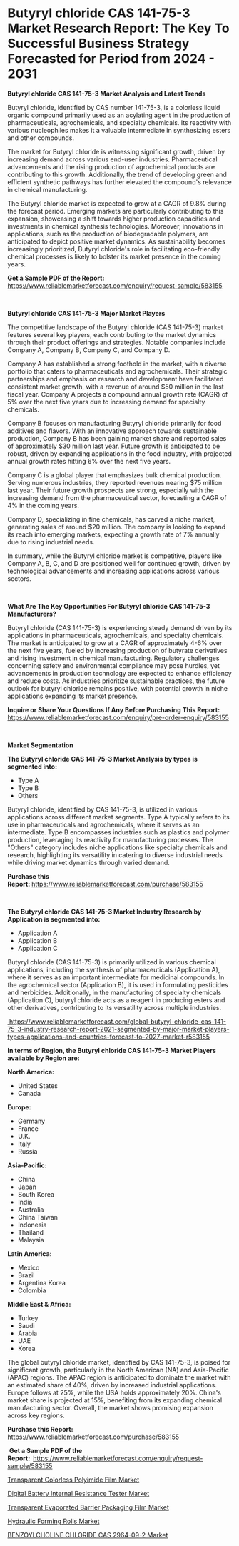 <p><h1>Butyryl chloride CAS 141-75-3 Market Research Report: The Key To Successful Business Strategy Forecasted for Period from 2024 - 2031</h1></p><p><strong>Butyryl chloride CAS 141-75-3 Market Analysis and Latest Trends</strong></p>
<p><p>Butyryl chloride, identified by CAS number 141-75-3, is a colorless liquid organic compound primarily used as an acylating agent in the production of pharmaceuticals, agrochemicals, and specialty chemicals. Its reactivity with various nucleophiles makes it a valuable intermediate in synthesizing esters and other compounds.</p><p>The market for Butyryl chloride is witnessing significant growth, driven by increasing demand across various end-user industries. Pharmaceutical advancements and the rising production of agrochemical products are contributing to this growth. Additionally, the trend of developing green and efficient synthetic pathways has further elevated the compound's relevance in chemical manufacturing.</p><p>The Butyryl chloride market is expected to grow at a CAGR of 9.8% during the forecast period. Emerging markets are particularly contributing to this expansion, showcasing a shift towards higher production capacities and investments in chemical synthesis technologies. Moreover, innovations in applications, such as the production of biodegradable polymers, are anticipated to depict positive market dynamics. As sustainability becomes increasingly prioritized, Butyryl chloride's role in facilitating eco-friendly chemical processes is likely to bolster its market presence in the coming years.</p></p>
<p><strong>Get a Sample PDF of the Report:&nbsp;</strong> <a href="https://www.reliablemarketforecast.com/enquiry/request-sample/583155?utm_campaign=1130&utm_medium=2&utm_source=Github&utm_content=ia&utm_term=09122024&utm_id=butyryl-chloride-cas-141-75-3">https://www.reliablemarketforecast.com/enquiry/request-sample/583155</a></p>
<p>&nbsp;</p>
<p><strong>Butyryl chloride CAS 141-75-3 Major Market Players</strong></p>
<p><p>The competitive landscape of the Butyryl chloride (CAS 141-75-3) market features several key players, each contributing to the market dynamics through their product offerings and strategies. Notable companies include Company A, Company B, Company C, and Company D.</p><p>Company A has established a strong foothold in the market, with a diverse portfolio that caters to pharmaceuticals and agrochemicals. Their strategic partnerships and emphasis on research and development have facilitated consistent market growth, with a revenue of around $50 million in the last fiscal year. Company A projects a compound annual growth rate (CAGR) of 5% over the next five years due to increasing demand for specialty chemicals.</p><p>Company B focuses on manufacturing Butyryl chloride primarily for food additives and flavors. With an innovative approach towards sustainable production, Company B has been gaining market share and reported sales of approximately $30 million last year. Future growth is anticipated to be robust, driven by expanding applications in the food industry, with projected annual growth rates hitting 6% over the next five years.</p><p>Company C is a global player that emphasizes bulk chemical production. Serving numerous industries, they reported revenues nearing $75 million last year. Their future growth prospects are strong, especially with the increasing demand from the pharmaceutical sector, forecasting a CAGR of 4% in the coming years.</p><p>Company D, specializing in fine chemicals, has carved a niche market, generating sales of around $20 million. The company is looking to expand its reach into emerging markets, expecting a growth rate of 7% annually due to rising industrial needs.</p><p>In summary, while the Butyryl chloride market is competitive, players like Company A, B, C, and D are positioned well for continued growth, driven by technological advancements and increasing applications across various sectors.</p></p>
<p>&nbsp;</p>
<p><strong>What Are The Key Opportunities For Butyryl chloride CAS 141-75-3 Manufacturers?</strong></p>
<p><p>Butyryl chloride (CAS 141-75-3) is experiencing steady demand driven by its applications in pharmaceuticals, agrochemicals, and specialty chemicals. The market is anticipated to grow at a CAGR of approximately 4-6% over the next five years, fueled by increasing production of butyrate derivatives and rising investment in chemical manufacturing. Regulatory challenges concerning safety and environmental compliance may pose hurdles, yet advancements in production technology are expected to enhance efficiency and reduce costs. As industries prioritize sustainable practices, the future outlook for butyryl chloride remains positive, with potential growth in niche applications expanding its market presence.</p></p>
<p><strong>Inquire or Share Your Questions If Any Before Purchasing This Report:</strong> <a href="https://www.reliablemarketforecast.com/enquiry/pre-order-enquiry/583155?utm_campaign=1130&utm_medium=2&utm_source=Github&utm_content=ia&utm_term=09122024&utm_id=butyryl-chloride-cas-141-75-3">https://www.reliablemarketforecast.com/enquiry/pre-order-enquiry/583155</a></p>
<p>&nbsp;</p>
<p><strong>Market Segmentation</strong></p>
<p><strong>The Butyryl chloride CAS 141-75-3 Market Analysis by types is segmented into:</strong></p>
<p><ul><li>Type A</li><li>Type B</li><li>Others</li></ul></p>
<p><p>Butyryl chloride, identified by CAS 141-75-3, is utilized in various applications across different market segments. Type A typically refers to its use in pharmaceuticals and agrochemicals, where it serves as an intermediate. Type B encompasses industries such as plastics and polymer production, leveraging its reactivity for manufacturing processes. The "Others" category includes niche applications like specialty chemicals and research, highlighting its versatility in catering to diverse industrial needs while driving market dynamics through varied demand.</p></p>
<p><strong>Purchase this Report:&nbsp;</strong><a href="https://www.reliablemarketforecast.com/purchase/583155?utm_campaign=1130&utm_medium=2&utm_source=Github&utm_content=ia&utm_term=09122024&utm_id=butyryl-chloride-cas-141-75-3">https://www.reliablemarketforecast.com/purchase/583155</a></p>
<p>&nbsp;</p>
<p><strong>The Butyryl chloride CAS 141-75-3 Market Industry Research by Application is segmented into:</strong></p>
<p><ul><li>Application A</li><li>Application B</li><li>Application C</li></ul></p>
<p><p>Butyryl chloride (CAS 141-75-3) is primarily utilized in various chemical applications, including the synthesis of pharmaceuticals (Application A), where it serves as an important intermediate for medicinal compounds. In the agrochemical sector (Application B), it is used in formulating pesticides and herbicides. Additionally, in the manufacturing of specialty chemicals (Application C), butyryl chloride acts as a reagent in producing esters and other derivatives, contributing to its versatility across multiple industries.</p></p>
<p><a href="https://www.reliablemarketforecast.com/global-butyryl-chloride-cas-141-75-3-industry-research-report-2021-segmented-by-major-market-players-types-applications-and-countries-forecast-to-2027-market-r583155?utm_campaign=1130&utm_medium=2&utm_source=Github&utm_content=ia&utm_term=09122024&utm_id=butyryl-chloride-cas-141-75-3">&nbsp;https://www.reliablemarketforecast.com/global-butyryl-chloride-cas-141-75-3-industry-research-report-2021-segmented-by-major-market-players-types-applications-and-countries-forecast-to-2027-market-r583155</a></p>
<p><strong>In terms of Region, the Butyryl chloride CAS 141-75-3 Market Players available by Region are:</strong></p>
<p>
    <p> <strong> North America: </strong>
        <ul>
            <li>United States</li>
            <li>Canada</li>
        </ul>
        </p> 
    <p> <strong> Europe: </strong>
        <ul>
            <li>Germany</li>
            <li>France</li>
            <li>U.K.</li>
            <li>Italy</li>
            <li>Russia</li>
        </ul>
        </p> 
    <p> <strong> Asia-Pacific: </strong>
        <ul>
            <li>China</li>
            <li>Japan</li>
            <li>South Korea</li>
            <li>India</li>
            <li>Australia</li>
            <li>China Taiwan</li>
            <li>Indonesia</li>
            <li>Thailand</li>
            <li>Malaysia</li>
        </ul>
        </p> 
    <p> <strong> Latin America: </strong>
        <ul>
            <li>Mexico</li>
            <li>Brazil</li>
            <li>Argentina Korea</li>
            <li>Colombia</li>
        </ul>
        </p> 
    <p> <strong> Middle East & Africa: </strong>
        <ul>
            <li>Turkey</li>
            <li>Saudi</li>
            <li>Arabia</li>
            <li>UAE</li>
            <li>Korea</li>
        </ul>
    </p>
    </p>
<p><p>The global butyryl chloride market, identified by CAS 141-75-3, is poised for significant growth, particularly in the North American (NA) and Asia-Pacific (APAC) regions. The APAC region is anticipated to dominate the market with an estimated share of 40%, driven by increased industrial applications. Europe follows at 25%, while the USA holds approximately 20%. China's market share is projected at 15%, benefiting from its expanding chemical manufacturing sector. Overall, the market shows promising expansion across key regions.</p></p>
<p><strong>Purchase this Report: </strong><a href="https://www.reliablemarketforecast.com/purchase/583155?utm_campaign=1130&utm_medium=2&utm_source=Github&utm_content=ia&utm_term=09122024&utm_id=butyryl-chloride-cas-141-75-3">https://www.reliablemarketforecast.com/purchase/583155</a></p>
<p>&nbsp;<strong>Get a Sample PDF of the Report:&nbsp;&nbsp;</strong><a href="https://www.reliablemarketforecast.com/enquiry/request-sample/583155?utm_campaign=1130&utm_medium=2&utm_source=Github&utm_content=ia&utm_term=09122024&utm_id=butyryl-chloride-cas-141-75-3">https://www.reliablemarketforecast.com/enquiry/request-sample/583155</a></p>
<p><strong></strong></p>
<p><p><a href="https://www.linkedin.com/pulse/t-insight-dial-ziosf?utm_campaign=1130&utm_medium=2&utm_source=Github&utm_content=ia&utm_term=09122024&utm_id=butyryl-chloride-cas-141-75-3">Transparent Colorless Polyimide Film Market</a></p><p><a href="https://www.linkedin.com/pulse/the-sympatico-insight-9odme?utm_campaign=1130&utm_medium=2&utm_source=Github&utm_content=ia&utm_term=09122024&utm_id=butyryl-chloride-cas-141-75-3">Digital Battery Internal Resistance Tester Market</a></p><p><a href="https://www.linkedin.com/pulse/the-sympatico-insight-9odme?utm_campaign=1130&utm_medium=2&utm_source=Github&utm_content=ia&utm_term=09122024&utm_id=butyryl-chloride-cas-141-75-3">Transparent Evaporated Barrier Packaging Film Market</a></p><p><a href="https://www.linkedin.com/pulse/strategic-forecast-hydraulic-forming-rolls-market-anticipated-zy2cc?utm_campaign=1130&utm_medium=2&utm_source=Github&utm_content=ia&utm_term=09122024&utm_id=butyryl-chloride-cas-141-75-3">Hydraulic Forming Rolls Market</a></p><p><a href="https://github.com/RickHolmes3/Market-Research-Report-List-7/blob/main/benzoylcholine-chloride-cas-2964-09-2-market.md?utm_campaign=1130&utm_medium=2&utm_source=Github&utm_content=ia&utm_term=09122024&utm_id=butyryl-chloride-cas-141-75-3">BENZOYLCHOLINE CHLORIDE CAS 2964-09-2 Market</a></p></p>